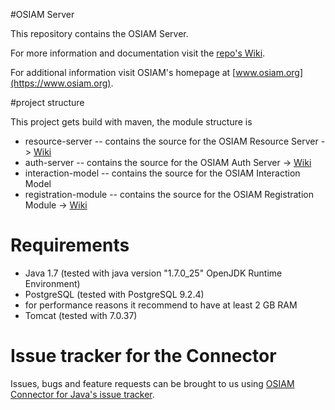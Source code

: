 #OSIAM Server

This repository contains the OSIAM Server. 

For more information and documentation visit the [repo's Wiki](https://github.com/osiam/server/wiki).

For additional information visit OSIAM's homepage at [www.osiam.org](https://www.osiam.org).

#project structure

This project gets build with maven, the module structure is

* resource-server -- contains the source for the OSIAM Resource Server -> [Wiki](https://github.com/osiam/server/wiki)
* auth-server -- contains the source for the OSIAM Auth Server -> [Wiki](https://github.com/osiam/server/wiki)
* interaction-model -- contains the source for the OSIAM Interaction Model
* registration-module -- contains the source for the OSIAM Registration Module -> [Wiki](https://github.com/osiam/server/wiki/OSIAM-Registration-Module)


# Requirements

* Java 1.7 (tested with java version "1.7.0_25" OpenJDK Runtime Environment)
* PostgreSQL (tested with PostgreSQL 9.2.4)
* for performance reasons it recommend to have at least 2 GB RAM
* Tomcat (tested with 7.0.37)

# Issue tracker for the Connector

Issues, bugs and feature requests can be brought to us using [OSIAM Connector for Java's issue tracker](https://github.com/osiam/server/issues).
